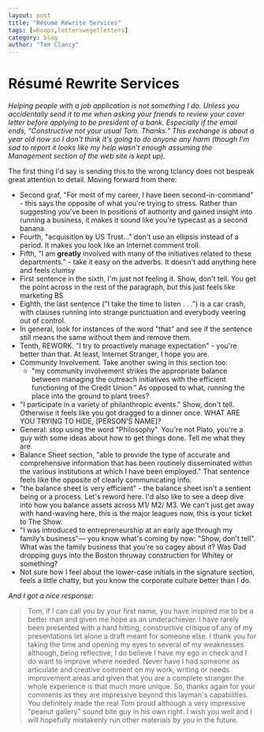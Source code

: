 ```yaml
---
layout: post
title: "Résumé Rewrite Services"
tags: [whoops,letterswegetletters]
category: blog
author: "Tom Clancy"
---
```


# Résumé Rewrite Services

*Helping people with a job application is not something I do. Unless you accidentally send it to me when asking your friends to review your cover letter before applying to be president of a bank. Especially if the email ends, "Constructive not your usual Tom. Thanks." This exchange is about a year old now so I don't think it's going to do anyone any harm (though I'm sad to report it looks like my help wasn't enough assuming the Management section of the web site is kept up).*

The first thing I'd say is sending this to the wrong tclancy does not bespeak great attention to detail. Moving forward from there:

* Second graf, "For most of my career, I have been second-in-command" - this says the opposite of what you're trying to stress. Rather than suggesting you've been in positions of authority and gained insight into running a business, it makes it sound like you're typecast as a second banana.
* Fourth, "acquisition by US Trust..." don't use an ellipsis instead of a period. It makes you look like an Internet comment troll.
* Fifth, "I am **greatly** involved with many of the initiatives related to these departments." - take it easy on the adverbs. It doesn't add anything here and feels clumsy
* First sentence in the sixth, I'm just not feeling it. Show, don't tell. You get the point across in the rest of the paragraph, but this just feels like marketing BS
* Eighth, the last sentence ("I take the time to listen . . .") is a car crash, with clauses running into strange punctuation and everybody veering out of control.
* In general, look for instances of the word "that" and see if the sentence still means the same without them and remove them.
* Tenth, REWORK. "I try to proactively manage expectation" - you're better than that. At least, Internet Stranger, I hope you are.
* Community Involvement. Take another swing in this section too:
  * "my community involvement strikes the appropriate balance between managing the outreach initiatives with the efficient functioning of the Credit Union." As opposed to what, running the place into the ground to plant trees?
* "I participate in a variety of philanthropic events." Show, don't tell. Otherwise it feels like you got dragged to a dinner once. WHAT ARE YOU TRYING TO HIDE, [PERSON'S NAME]?
* General: stop using the word "Philosophy". You're not Plato, you're a guy with some ideas about how to get things done. Tell me what they are.
* Balance Sheet section, "able to provide the type of accurate and comprehensive information that has been routinely disseminated within the various institutions at which I have been employed." That sentence feels like the opposite of clearly communicating info.
* "the balance sheet is very efficient" - the balance sheet isn't a sentient being or a process. Let's reword here. I'd also like to see a deep dive into how you balance assets across M1/ M2/ M3. We can't just get away with hand-waving here, this is the major leagues now, this is your ticket to The Show.
* "I was introduced to entrepreneurship at an early age through my family’s business"&mdash; you know what's coming by now: "Show, don't tell". What was the family business that you're so cagey about it? Was Dad dropping guys into the Boston thruway construction for Whitey or something?
* Not sure how I feel about the lower-case initials in the signature section, feels a little chatty, but you know the corporate culture better than I do.

*And I got a nice response:*

>Tom, if I can call you by your first name, you have inspired me to be a better man and given me hope as an underachiever.  I have rarely been presented with a hard hitting, constructive critique of any of my presentations let alone a draft meant for someone else. I thank you for taking the time and opening my eyes to several of my weaknesses although, being reflective, I do believe I have my ego in check and I do want to improve where needed. Never have I had someone as articulate and creative comment on my work, writing or needs improvement areas and given that you are a complete stranger the whole experience is that much more unique. So, thanks again for your comments as they are impressive beyond this layman's capabilities. You definitely made the real Tom proud although a very impressive "peanut gallery" sound bite guy in his own right. I wish you well and I will hopefully mistakenly run other materials by you in the future.
